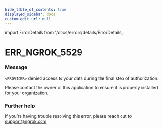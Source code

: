 ```yaml
---
hide_table_of_contents: true
displayed_sidebar: docs
custom_edit_url: null
---
```


import ErrorDetails from '/docs/errors/details/ErrorDetails';

# ERR_NGROK_5529

### Message
`<PROVIDER>` denied access to your data during the final step of authorization.

Please contact the owner of this application to ensure it is properly installed for your organization.

### Further help
If you're having trouble resolving this error, please reach out to [support@ngrok.com](mailto:support@ngrok.com?subject=Help%20with%20ERR_NGROK_5529)

<ErrorDetails error='err_ngrok_5529' />
